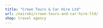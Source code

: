 ```yaml
---
title: "Crown Tours & Car Hire Ltd"
url: /nairobi/crown-tours-and-car-hire-ltd/
shop: travel agency
---
```

